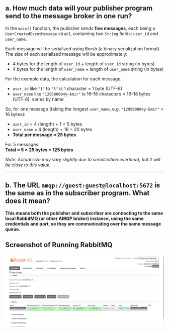 ## a. How much data will your publisher program send to the message broker in one run?

In the `main()` function, the publisher sends **five messages**, each being a `UserCreatedEventMessage` struct, containing two `String` fields: `user_id` and `user_name`.

Each message will be serialized using Borsh (a binary serialization format). The size of each serialized message will be approximately:

- 4 bytes for the length of `user_id` + length of `user_id` string (in bytes)
- 4 bytes for the length of `user_name` + length of `user_name` string (in bytes)

For the example data, the calculation for each message:
- `user_id` like `"1"` to `"5"` is 1 character = 1 byte (UTF-8)
- `user_name` like `"129500004y-Amir"` is 16–18 characters = 16–18 bytes (UTF-8), varies by name

So, for one message (taking the longest `user_name`, e.g. `"129500004y-Emir"` = 16 bytes):

- `user_id` = 4 (length) + 1 = 5 bytes
- `user_name` = 4 (length) + 16 = 20 bytes
- **Total per message ≈ 25 bytes**

For 5 messages:  
**Total ≈ 5 × 25 bytes = 125 bytes**

*Note: Actual size may vary slightly due to serialization overhead, but it will be close to this value.*

---

## b. The URL `amqp://guest:guest@localhost:5672` is the same as in the subscriber program. What does it mean?


**This means both the publisher and subscriber are connecting to the same local RabbitMQ (or other AMQP broker) instance, using the same credentials and port, so they are communicating over the same message queue.**

## Screenshot of Running RabbitMQ
![My local image](running_rabbitmq.png)